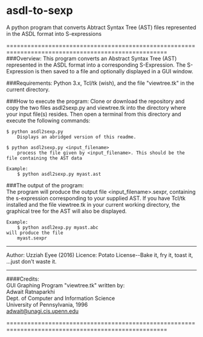 # asdl-to-sexp
A python program that converts Abtract Syntax Tree (AST) files represented in the ASDL format into S-expressions

====================================================================================================
###Overview:
This program converts an Abstract Syntax Tree (AST) represented in the ASDL format
into a corresponding S-Expression. The S-Expression is then saved to a file and optionally
displayed in a GUI window.

###Requirements:
    Python 3.x,
    Tcl/tk (wish), and the file "viewtree.tk" in the current directory.

###How to execute the program:
    Clone or download the repository and copy the two files asdl2sexp.py and viewtree.tk into the 
    directory where your input file(s) resides. Then open a terminal from this directory and execute 
    the following commands:
    
    $ python asdl2sexp.py
        Displays an abridged version of this readme.

    $ python asdl2sexp.py <input_filename>
        process the file given by <input_filename>. This should be the file containing the AST data

    Example:
        $ python asdl2sexp.py myast.ast

###The output of the program:   
    The program will produce the output file <input_filename>.sexpr, containing the s-expression
    corresponding to your supplied AST. If you have Tcl/tk installed and the file viewtree.tk in
    your current working directory, the graphical tree for the AST will also be displayed.

    Example:
        $ python asdl2exp.py myast.abc
    will produce the file
        myast.sexpr
----------------------------------------------------------------------------------------------------

Author: Uzziah Eyee (2016)
Licence: Potato License--Bake it, fry it, toast it, ...just don't waste it.

----------------------------------------------------------------------------------------------------
####Credits:   
    GUI Graphing Program "viewtree.tk" written by:   
    Adwait Ratnaparkhi   
    Dept. of Computer and Information Science   
    University of Pennsylvania, 1996   
    adwait@unagi.cis.upenn.edu   
    
====================================================================================================
